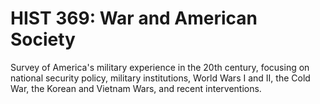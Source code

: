 # HIST 369: War and American Society

Survey of America's military experience in the 20th century, focusing on national security policy, military institutions, World Wars I and II, the Cold War, the Korean and Vietnam Wars, and recent interventions.